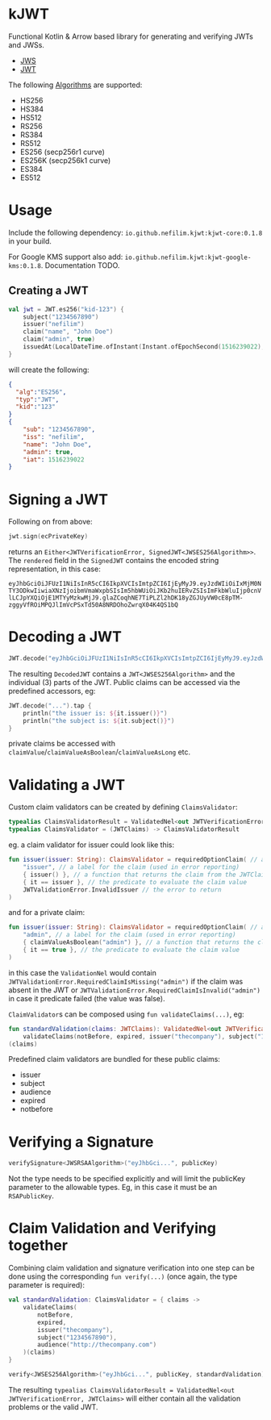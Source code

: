 # kJWT 

Functional Kotlin & Arrow based library for generating and verifying JWTs and JWSs.

* [JWS](https://datatracker.ietf.org/doc/html/rfc7515)
* [JWT](https://datatracker.ietf.org/doc/html/rfc7519)

The following [Algorithms](https://datatracker.ietf.org/doc/html/rfc7518) are supported:

* HS256
* HS384
* HS512
* RS256
* RS384
* RS512
* ES256  (secp256r1 curve)
* ES256K (secp256k1 curve)
* ES384
* ES512
     
# Usage

Include the following dependency: `io.github.nefilim.kjwt:kjwt-core:0.1.8` in your build. 

For Google KMS support also add: `io.github.nefilim.kjwt:kjwt-google-kms:0.1.8`. Documentation TODO. 

## Creating a JWT

```kotlin
val jwt = JWT.es256("kid-123") {
    subject("1234567890")
    issuer("nefilim")
    claim("name", "John Doe")
    claim("admin", true)
    issuedAt(LocalDateTime.ofInstant(Instant.ofEpochSecond(1516239022), ZoneId.of("UTC")))
}
```
will create the following:
```json
{
  "alg":"ES256",
  "typ":"JWT",
  "kid":"123"
}
{
    "sub": "1234567890",
    "iss": "nefilim",
    "name": "John Doe",
    "admin": true,
    "iat": 1516239022
}
```

# Signing a JWT
                  
Following on from above:

```kotlin
jwt.sign(ecPrivateKey)

```
returns an `Either<JWTVerificationError, SignedJWT<JWSES256Algorithm>>`. The `rendered` field in the `SignedJWT` 
contains the encoded string representation, in this case:

`eyJhbGciOiJFUzI1NiIsInR5cCI6IkpXVCIsImtpZCI6IjEyMyJ9.eyJzdWIiOiIxMjM0NTY3ODkwIiwiaXNzIjoibmVmaWxpbSIsIm5hbWUiOiJKb2huIERvZSIsImFkbWluIjp0cnVlLCJpYXQiOjE1MTYyMzkwMjJ9.glaZCoqhNE7TiPLZl2hDK18yZGJUyVW0cE8pTM-zggyVfROiMPQJlImVcPSxTd50A8NRDOhoZwrqX04K4QS1bQ`
                         
# Decoding a JWT
           
```kotlin
JWT.decode("eyJhbGciOiJFUzI1NiIsInR5cCI6IkpXVCIsImtpZCI6IjEyMyJ9.eyJzdWIiOiIxMjM0NTY3ODkwIiwiaXNzIjoibmVmaWxpbSIsIm5hbWUiOiJKb2huIERvZSIsImFkbWluIjp0cnVlLCJpYXQiOjE1MTYyMzkwMjJ9.glaZCoqhNE7TiPLZl2hDK18yZGJUyVW0cE8pTM-zggyVfROiMPQJlImVcPSxTd50A8NRDOhoZwrqX04K4QS1bQ")
```

The resulting `DecodedJWT` contains a `JWT<JWSES256Algorithm>` and the individual (3) parts of the JWT. Public 
claims can be accessed via the predefined accessors, eg:

```kotlin
JWT.decode("...").tap { 
    println("the issuer is: ${it.issuer()}")
    println("the subject is: ${it.subject()}")
}
```

private claims be accessed with `claimValue`/`claimValueAsBoolean`/`claimValueAsLong` etc.

# Validating a JWT

Custom claim validators can be created by defining `ClaimsValidator`:

```kotlin
typealias ClaimsValidatorResult = ValidatedNel<out JWTVerificationError, JWTClaims>
typealias ClaimsValidator = (JWTClaims) -> ClaimsValidatorResult
```

eg. a claim validator for issuer could look like this:

```kotlin
fun issuer(issuer: String): ClaimsValidator = requiredOptionClaim( // an absent claim would be considered an error
    "issuer", // a label for the claim (used in error reporting) 
    { issuer() }, // a function that returns the claim from the JWTClaims/JWT 
    { it == issuer }, // the predicate to evaluate the claim value 
    JWTValidationError.InvalidIssuer // the error to return 
)
```
                                                            
and for a private claim:

```kotlin
fun issuer(issuer: String): ClaimsValidator = requiredOptionClaim( // an absent claim would be considered an error
    "admin", // a label for the claim (used in error reporting) 
    { claimValueAsBoolean("admin") }, // a function that returns the claim from the JWTClaims/JWT 
    { it == true }, // the predicate to evaluate the claim value 
)
```

in this case the `ValidationNel` would contain `JWTValidationError.RequiredClaimIsMissing("admin")` if the claim was 
absent in the JWT or `JWTValidationError.RequiredClaimIsInvalid("admin")` in case it predicate failed (the value was false).

`ClaimValidator`s can be composed using `fun validateClaims(...)`, eg:

```kotlin
fun standardValidation(claims: JWTClaims): ValidatedNel<out JWTVerificationError, JWTClaims> =
    validateClaims(notBefore, expired, issuer("thecompany"), subject("1234567890"), audience("http://thecompany.com"))
(claims)
```

Predefined claim validators are bundled for these public claims:
* issuer
* subject
* audience
* expired
* notbefore

# Verifying a Signature

```kotlin
verifySignature<JWSRSAAlgorithm>("eyJhbGci...", publicKey)
```

Not the type needs to be specified explicitly and will limit the publicKey parameter to the allowable types. Eg, in 
this case it must be an `RSAPublicKey`.

# Claim Validation and Verifying together
                                                     
Combining claim validation and signature verification into one step can be done using the corresponding `fun verify(...)` (once again, the type parameter is required):
                       
```kotlin
val standardValidation: ClaimsValidator = { claims ->
    validateClaims(
        notBefore, 
        expired, 
        issuer("thecompany"), 
        subject("1234567890"), 
        audience("http://thecompany.com")
    )(claims)
}

verify<JWSES256Algorithm>("eyJhbGci...", publicKey, standardValidation)
```
    
The resulting `typealias ClaimsValidatorResult = ValidatedNel<out JWTVerificationError, JWTClaims>` will either 
contain all the validation problems or the valid JWT.
